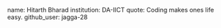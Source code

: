 name: Hitarth Bharad
institution: DA-IICT 
quote: Coding makes ones life easy.
github_user: jagga-28
